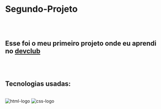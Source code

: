 <h1>Segundo-Projeto</h1>
<br>
<br>
<h2>Esse foi o meu primeiro projeto onde eu aprendi no <a href="https://rodolfomori.com.br/devclub">devclub</a> </h2>
<br>
<br>
<h2>Tecnologias usadas:</h2>
<br>
<img src="https://img.shields.io/badge/HTML-239120?style=for-the-badge&logo=html5&logoColor=white" alt="html-logo" />

<img src="https://img.shields.io/badge/CSS-239120?&style=for-the-badge&logo=css3&logoColor=white" alt="css-logo" />

